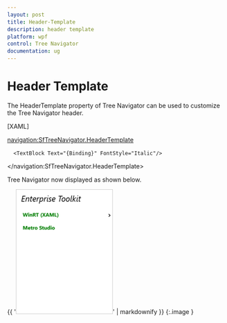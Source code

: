 ```yaml
---
layout: post
title: Header-Template
description: header template
platform: wpf
control: Tree Navigator 
documentation: ug
---
```


# Header Template

The HeaderTemplate property of Tree Navigator can be used to customize the Tree Navigator header. 



[XAML]

<navigation:SfTreeNavigator.HeaderTemplate>

   <DataTemplate>

      <TextBlock Text="{Binding}" FontStyle="Italic"/>

   </DataTemplate>

</navigation:SfTreeNavigator.HeaderTemplate>





Tree Navigator now displayed as shown below.



{{ '![4](Header-Template_images/Header-Template_img1.png)' | markdownify }}
{:.image }




